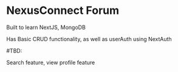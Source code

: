 # NexusConnect Forum

Built to learn NextJS, MongoDB

Has Basic CRUD functionality, as well as userAuth using NextAuth

#TBD:

Search feature, view profile feature
